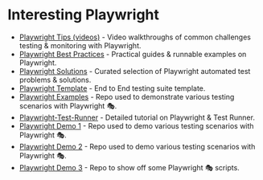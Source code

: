 # Interesting Playwright

- [Playwright Tips (videos)](https://www.youtube.com/playlist?list=PLMZDRUOi3a8NtMq3PUS5iJc2pee38rurc) - Video walkthroughs of common challenges testing & monitoring with Playwright.
- [Playwright Best Practices](https://www.checklyhq.com/learn/playwright/) - Practical guides & runnable examples on Playwright.
- [Playwright Solutions](https://playwrightsolutions.com/) - Curated selection of Playwright automated test problems & solutions.
- [Playwright Template](https://github.com/clerk/playwright-e2e-template?tab=readme-ov-file) - End to End testing suite template.
- [Playwright Examples](https://github.com/microsoft/playwright-examples) - Repo used to demonstrate various testing scenarios with Playwright 🎭.
- [Playwright-Test-Runner](https://github.com/ortoniKC/Playwright-Test-Runner) - Detailed tutorial on Playwright & Test Runner.
- [Playwright Demo 1](https://github.com/MarcusFelling/demo.playwright) - Repo used to demo various testing scenarios with Playwright 🎭.
- [Playwright Demo 2](https://github.com/nmanikiran/playwright-demos) - Repo used to demo various testing scenarios with Playwright 🎭.
- [Playwright Demo 3](https://github.com/BMayhew/playwright-demo?tab=readme-ov-file) - Repo to show off some Playwright 🎭 scripts.
  


